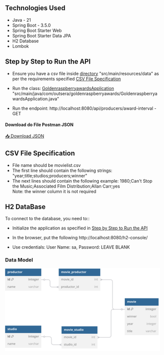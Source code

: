 ## Technologies Used

<ul>
  <li>Java - 21</li>
  <li>Spring Boot - 3.5.0</li>
  <li>Spring Boot Starter Web</li>
  <li>Spring Boot Starter Data JPA</li>
  <li>H2 Database</li>
  <li>Lombok</li>
</ul>

## Step by Step to Run the API

<ul>
<li>  

Ensure you have a csv file inside [directory](src/main/resources/data) "src/main/resources/data" as per the requirements specified [CSV File Specification](#CSV-File-Specification)
</li>
<li> 
      
 Run the class: [GoldenraspberryawardsApplication](src/main/java/com/outsera/goldenraspberryawards/GoldenraspberryawardsApplication.java) "src/main/java/com/outsera/goldenraspberryawards/GoldenraspberryawardsApplication.java"
</li>
<li> 

Run the endpoint: http://localhost:8080/api/producers/award-interval -  GET
</li>
</ul>

#### Download do File Postman JSON
[📥 Download JSON](src/main/resources/postman/golden-raspberry-awards.postman_collection.json)

## CSV File Specification

<ul>
    <li>File name should be movielist.csv</li>
    <li>The first line should contain the following strings: "year;title;studios;producers;winner" </li>
    <li>The next lines should contain the following example: 1980;Can't Stop the Music;Associated Film Distribution;Allan Carr;yes</li>
    Note: the winner column it is not required
</ul>

## H2 DataBase

To connect to the database, you need to::

<ul>
<li>

Initialize the application as specified in [Step by Step to Run the API](#step-by-step-to-run-the-api)
</li>

<li>

In the browser, put the following http://localhost:8080/h2-console/
</li>
<li>
Use credentials: User Name: sa, Password: LEAVE BLANK
</li>    
</ul>

### Data Model

![DataBase.svg](dataBase.svg)